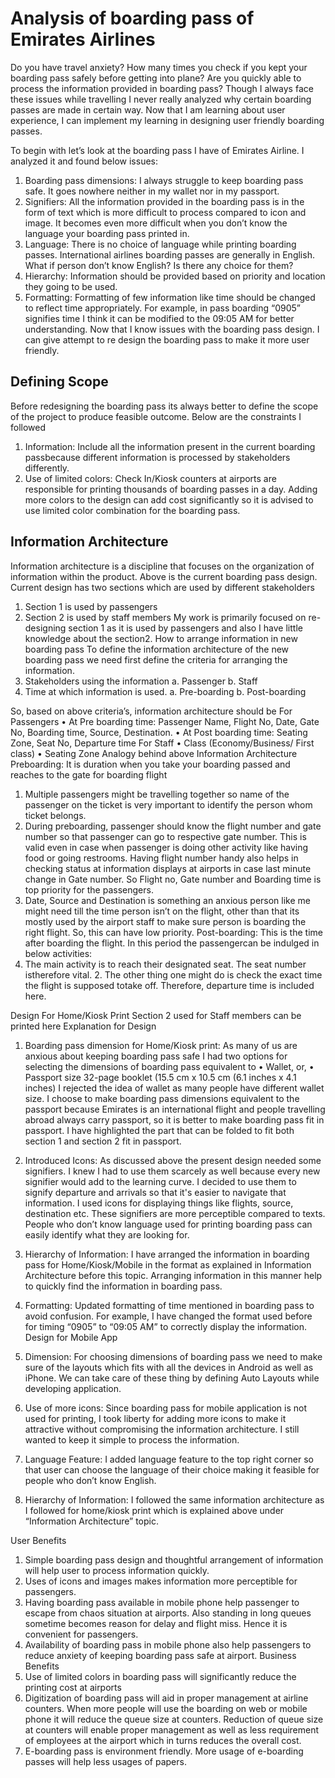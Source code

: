 # Analysis of boarding pass of Emirates Airlines
Do you have travel anxiety? How many times you check if you kept your boarding pass safely before getting into plane? Are you quickly able to process the information provided in boarding pass? Though I always face these issues while travelling I never really analyzed why certain boarding passes are made in certain way. Now that I am learning about user experience, I can implement my learning in designing user friendly boarding passes.

<Add Image>

To begin with let’s look at the boarding pass I have of Emirates Airline. I analyzed it and found below issues:
1. Boarding pass dimensions: I always struggle to keep boarding pass safe. It goes nowhere neither in my wallet nor in my passport.
2. Signifiers: All the information provided in the boarding pass is in the form of text which is more difficult to process compared to icon and image. It becomes even more difficult when you don’t know the language your boarding pass printed in.
3. Language: There is no choice of language while printing boarding passes. International airlines boarding passes are generally in English. What if person don’t know English? Is there any choice for them?
4. Hierarchy: Information should be provided based on priority and location they going to be used.
5. Formatting: Formatting of few information like time should be changed to reflect time appropriately. For example, in pass boarding “0905” signifies time I think it can be modified to the 09:05 AM for better understanding.
Now that I know issues with the boarding pass design. I can give attempt to re design the boarding pass to make it more user friendly.

## Defining Scope
Before redesigning the boarding pass its always better to define the scope of the project to produce feasible outcome. Below are the constraints I followed
 
1. Information: Include all the information present in the current boarding passbecause different information is processed by stakeholders differently.
2. Use of limited colors: Check In/Kiosk counters at airports are responsible for printing thousands of boarding passes in a day. Adding more colors to the design can add cost significantly so it is advised to use limited color combination for the boarding pass.

## Information Architecture
Information architecture is a discipline that focuses on the organization of information within the product.
Above is the current boarding pass design. Current design has two sections which are used by different stakeholders
1. Section 1 is used by passengers
2. Section 2 is used by staff members
My work is primarily focused on re-designing section 1 as it is used by passengers and also I have little knowledge about the section2.
How to arrange information in new boarding pass
To define the information architecture of the new boarding pass we need first define the criteria for arranging the information.
1. Stakeholders using the information a. Passenger
b. Staff
2. Time at which information is used.
a. Pre-boarding b. Post-boarding
 
So, based on above criteria’s, information architecture should be
 For Passengers
• At Pre boarding time: Passenger Name, Flight No, Date, Gate No, Boarding time, Source, Destination.
• At Post boarding time: Seating Zone, Seat No, Departure time
For Staff
• Class (Economy/Business/ First class)
• Seating Zone
Analogy behind above Information Architecture
Preboarding: It is duration when you take your boarding passed and reaches to the gate for boarding flight
1. Multiple passengers might be travelling together so name of the passenger on the ticket is very important to identify the person whom ticket belongs.
2. During preboarding, passenger should know the flight number and gate number so that passenger can go to respective gate number. This is valid even in case when passenger is doing other activity like having food or going restrooms. Having flight number handy also helps in checking status at information displays at airports in case last minute change in Gate number. So Flight no, Gate number and Boarding time is top priority for the passengers.
3. Date, Source and Destination is something an anxious person like me might need till the time person isn’t on the flight, other than that its mostly used by the airport staff to make sure person is boarding the right flight. So, this can have low priority.
Post-boarding: This is the time after boarding the flight. In this period the passengercan be indulged in below activities:
1. The main activity is to reach their designated seat. The seat number istherefore vital. 2. The other thing one might do is check the exact time the flight is supposed totake
off. Therefore, departure time is included here.

Design For Home/Kiosk Print
   Section 2 used for Staff members can be printed here
Explanation for Design
1. Boarding pass dimension for Home/Kiosk print: As many of us are anxious about keeping boarding pass safe I had two options for selecting the dimensions of boarding pass equivalent to
• Wallet, or,
• Passport size 32-page booklet (15.5 cm x 10.5 cm (6.1 inches x 4.1
inches)
I rejected the idea of wallet as many people have different wallet size. I choose to make boarding pass dimensions equivalent to the passport because Emirates is an international flight and people travelling abroad always carry passport, so it is better to make boarding pass fit in passport. I have highlighted the part that can be folded to fit both section 1 and section 2 fit in passport.
2. Introduced Icons: As discussed above the present design needed some signifiers. I knew I had to use them scarcely as well because every new signifier would add to the learning curve. I decided to use them to signify departure and arrivals so that it's easier to navigate that information. I used icons for displaying things like flights, source, destination etc. These signifiers are more perceptible compared to texts. People who don’t know language used for printing boarding pass can easily identify what they are looking for.
3. Hierarchy of Information: I have arranged the information in boarding pass for Home/Kiosk/Mobile in the format as explained in Information Architecture before this topic. Arranging information in this manner help to quickly find the information in boarding pass.

4. Formatting: Updated formatting of time mentioned in boarding pass to avoid confusion. For example, I have changed the format used before for timing “0905” to “09:05 AM” to correctly display the information.
Design for Mobile App
1. Dimension: For choosing dimensions of boarding pass we need to make sure of the layouts which fits with all the devices in Android as well as iPhone. We can take care of these thing by defining Auto Layouts while developing application.
2. Use of more icons: Since boarding pass for mobile application is not used for printing, I took liberty for adding more icons to make it attractive without compromising the information architecture. I still wanted to keep it simple to process the information.
3. Language Feature: I added language feature to the top right corner so that user can choose the language of their choice making it feasible for people who don’t know English.
4. Hierarchy of Information: I followed the same information architecture as I followed for home/kiosk print which is explained above under “Information Architecture” topic.
 
 User Benefits
1. Simple boarding pass design and thoughtful arrangement of information will help user to process information quickly.
2. Uses of icons and images makes information more perceptible for passengers.
3. Having boarding pass available in mobile phone help passenger to escape from chaos situation at airports. Also standing in long queues sometime becomes reason for delay
and flight miss. Hence it is convenient for passengers.
4. Availability of boarding pass in mobile phone also help passengers to reduce anxiety of
keeping boarding pass safe at airport.
Business Benefits
1. Use of limited colors in boarding pass will significantly reduce the printing cost at airports
2. Digitization of boarding pass will aid in proper management at airline counters. When more people will use the boarding on web or mobile phone it will reduce the queue size at counters. Reduction of queue size at counters will enable proper management as well as less requirement of employees at the airport which in turns reduces the overall cost.
3. E-boarding pass is environment friendly. More usage of e-boarding passes will help less usages of papers.

